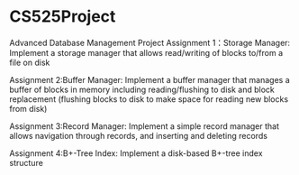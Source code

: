 # CS525Project
 Advanced Database Management Project
 Assignment 1：Storage Manager: Implement a storage manager that allows read/writing of blocks to/from a file on disk
 
 Assignment 2:Buffer Manager: Implement a buffer manager that manages a buffer of blocks in memory including reading/flushing to disk and block replacement (flushing blocks to                   disk to make space for reading new blocks from disk)
 
 Assignment 3:Record Manager: Implement a simple record manager that allows navigation through records, and inserting and deleting records
 
 Assignment 4:B+-Tree Index: Implement a disk-based B+-tree index structure
